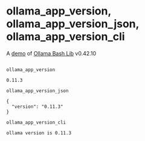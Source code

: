 # ollama_app_version, ollama_app_version_json, ollama_app_version_cli

A [demo](../README.md#demos) of [Ollama Bash Lib](https://github.com/attogram/ollama-bash-lib) v0.42.10
```

ollama_app_version

0.11.3

ollama_app_version_json

{
  "version": "0.11.3"
}

ollama_app_version_cli

ollama version is 0.11.3
```
